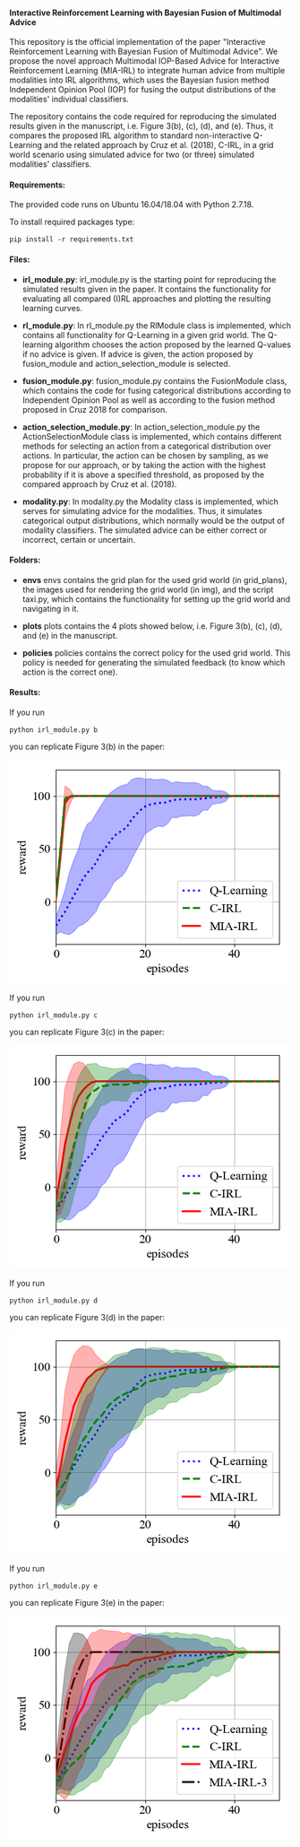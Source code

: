 #### Interactive Reinforcement Learning with Bayesian Fusion of Multimodal Advice


This repository is the official implementation of the paper "Interactive Reinforcement Learning with Bayesian Fusion of Multimodal Advice". We propose the novel approach Multimodal IOP-Based Advice for Interactive Reinforcement Learning (MIA-IRL) to integrate human advice from multiple modalities into IRL algorithms, which uses the Bayesian fusion method Independent Opinion Pool (IOP) for fusing the output distributions of the modalities' individual classifiers.

The repository contains the code required for reproducing the simulated results given in the manuscript, i.e. Figure 3(b), (c), (d), and (e). Thus, it compares the proposed IRL algorithm to standard non-interactive Q-Learning and the related approach by Cruz et al. (2018), C-IRL, in a grid world scenario using simulated advice for two (or three) simulated modalities' classifiers.



#### Requirements:

The provided code runs on Ubuntu 16.04/18.04 with Python 2.7.18.

To install required packages type:

	pip install -r requirements.txt



#### Files:

- **irl_module.py**:
irl_module.py is the starting point for reproducing the simulated results given in the paper. It contains the functionality for evaluating all compared (I)RL approaches and plotting the resulting learning curves.

- **rl_module.py**:
In rl_module.py the RlModule class is implemented, which contains all functionality for Q-Learning in a given grid world. The Q-learning algorithm chooses the action proposed by the learned Q-values if no advice is given. If advice is given, the action proposed by fusion_module and action_selection_module is selected. 

- **fusion_module.py**:
fusion_module.py contains the FusionModule class, which contains the code for fusing categorical distributions according to Independent Opinion Pool as well as according to the fusion method proposed in Cruz 2018 for comparison.

- **action_selection_module.py**:
In action_selection_module.py the ActionSelectionModule class is implemented, which contains different methods for selecting an action from a categorical distribution over actions. In particular, the action can be chosen by sampling, as we propose for our approach, or by taking the action with the highest probability if it is above a specified threshold, as proposed by the compared approach by Cruz et al. (2018).

- **modality.py**:
In modality.py the Modality class is implemented, which serves for simulating advice for the modalities. Thus, it simulates categorical output distributions, which normally would be the output of modality classifiers. The simulated advice can be either correct or incorrect, certain or uncertain.


#### Folders:

- **envs**
envs contains the grid plan for the used grid world (in grid_plans), the images used for rendering the grid world (in img), and the script taxi.py, which contains the functionality for setting up the grid world and navigating in it.

- **plots**
plots contains the 4 plots showed below, i.e. Figure 3(b), (c), (d), and (e) in the manuscript.

- **policies**
policies contains the correct policy for the used grid world. This policy is needed for generating the simulated feedback (to know which action is the correct one).



#### Results:

If you run

	python irl_module.py b

you can replicate Figure 3(b) in the paper:

![](plots/figure_3b.png)


If you run 

	python irl_module.py c

you can replicate Figure 3(c) in the paper:

![](plots/figure_3c.png)


If you run 

	python irl_module.py d

you can replicate Figure 3(d) in the paper:

![](plots/figure_3d.png)

If you run 

	python irl_module.py e

you can replicate Figure 3(e) in the paper:

![](plots/figure_3e.png)

